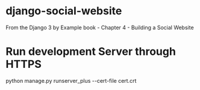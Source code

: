 # django-social-website
From the Django 3 by Example book - Chapter 4 - Building a Social Website

# Run development Server through HTTPS
python manage.py runserver_plus --cert-file cert.crt
